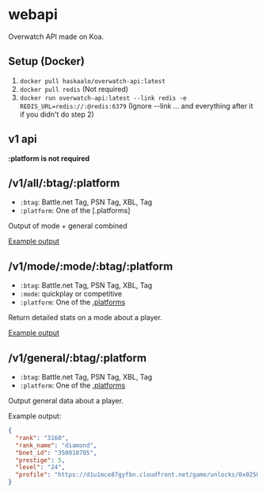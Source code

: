 # webapi

Overwatch API made on Koa.

## Setup (Docker)

1. `docker pull haskaalo/overwatch-api:latest`
2. `docker pull redis` (Not required)
3. `docker run overwatch-api:latest --link redis -e REDIS_URL=redis://:@redis:6379` (Ignore --link ... and everything after it if you didn't do step 2)

## v1 api

**:platform is not required**

## /v1/all/:btag/:platform

* `:btag`: Battle.net Tag, PSN Tag, XBL, Tag
* `:platform`: One of the [.platforms]

Output of mode + general combined

[Example output](https://gist.github.com/Haskaalo/7d25f66536aa548f267f1941a2ac45e2)

## /v1/mode/:mode/:btag/:platform

* `:btag`: Battle.net Tag, PSN Tag, XBL, Tag
* `:mode`: quickplay or competitive
* `:platform`: One of the [.platforms](https://github.com/haskaalo/overwatch-api/tree/master/packages/owapi/#platforms)

Return detailed stats on a mode about a player.

[Example output](https://gist.github.com/Haskaalo/12cbc1b8c9eb9bc0c60d3e2d2986044d)

## /v1/general/:btag/:platform

* `:btag`: Battle.net Tag, PSN Tag, XBL, Tag
* `:platform`: One of the [.platforms](https://github.com/haskaalo/overwatch-api/tree/master/packages/owapi/#platforms)

Output general data about a player. 

Example output:

```json
{
  "rank": "3160",
  "rank_name": "diamond",
  "bnet_id": "350010705",
  "prestige": 5,
  "level": "24",
  "profile": "https://d1u1mce87gyfbn.cloudfront.net/game/unlocks/0x02500000000009E1.png"
}
```
